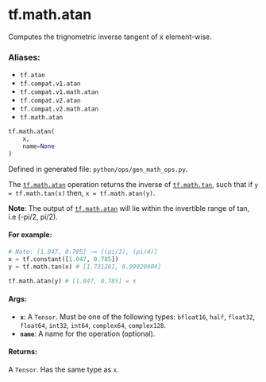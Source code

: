 <div itemscope itemtype="http://developers.google.com/ReferenceObject">
<meta itemprop="name" content="tf.math.atan" />
<meta itemprop="path" content="Stable" />
</div>

# tf.math.atan

Computes the trignometric inverse tangent of x element-wise.

### Aliases:

* `tf.atan`
* `tf.compat.v1.atan`
* `tf.compat.v1.math.atan`
* `tf.compat.v2.atan`
* `tf.compat.v2.math.atan`
* `tf.math.atan`

``` python
tf.math.atan(
    x,
    name=None
)
```



Defined in generated file: `python/ops/gen_math_ops.py`.

<!-- Placeholder for "Used in" -->

The <a href="../../tf/math/atan.md"><code>tf.math.atan</code></a> operation returns the inverse of <a href="../../tf/math/tan.md"><code>tf.math.tan</code></a>, such that
if `y = tf.math.tan(x)` then, `x = tf.math.atan(y)`.

**Note**: The output of <a href="../../tf/math/atan.md"><code>tf.math.atan</code></a> will lie within the invertible range 
of tan, i.e (-pi/2, pi/2).

#### For example:



```python
# Note: [1.047, 0.785] ~= [(pi/3), (pi/4)]
x = tf.constant([1.047, 0.785])
y = tf.math.tan(x) # [1.731261, 0.99920404]

tf.math.atan(y) # [1.047, 0.785] = x
```

#### Args:


* <b>`x`</b>: A `Tensor`. Must be one of the following types: `bfloat16`, `half`, `float32`, `float64`, `int32`, `int64`, `complex64`, `complex128`.
* <b>`name`</b>: A name for the operation (optional).


#### Returns:

A `Tensor`. Has the same type as `x`.

